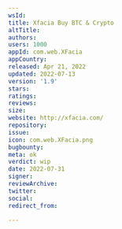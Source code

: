 ```yaml
---
wsId: 
title: Xfacia Buy BTC & Crypto
altTitle: 
authors: 
users: 1000
appId: com.web.XFacia
appCountry: 
released: Apr 21, 2022
updated: 2022-07-13
version: '1.9'
stars: 
ratings: 
reviews: 
size: 
website: http://xfacia.com/
repository: 
issue: 
icon: com.web.XFacia.png
bugbounty: 
meta: ok
verdict: wip
date: 2022-07-31
signer: 
reviewArchive: 
twitter: 
social: 
redirect_from: 

---
```


